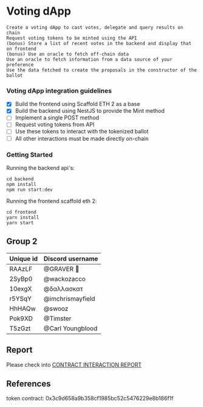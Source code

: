 # Voting dApp
```
Create a voting dApp to cast votes, delegate and query results on chain
Request voting tokens to be minted using the API
(bonus) Store a list of recent votes in the backend and display that on frontend
(bonus) Use an oracle to fetch off-chain data
Use an oracle to fetch information from a data source of your preference
Use the data fetched to create the proposals in the constructor of the ballot
```
### Voting dApp integration guidelines
- [x] Build the frontend using Scaffold ETH 2 as a base
- [x] Build the backend using NestJS to provide the Mint method
- [ ] Implement a single POST method
- [ ] Request voting tokens from API
- [ ] Use these tokens to interact with the tokenized ballot
- [ ] All other interactions must be made directly on-chain

### Getting Started
Running the backend api's:
```shell 
cd backend
npm install
npm run start:dev
```
Running the frontend scaffold eth 2:
```shell 
cd frontend
yarn install
yarn start
```
## Group 2

| Unique id | Discord username    |
| --------- | ------------------- |
| RAAzLF    | @GRAVER 👾                |
| 2SyBp0    | @wackozacco        |
| 10exgX    | @δαλλασκατ    |
| r5YSqY    | @imchrismayfield          |
| HhHAQw    | @swooz                |
| Pok9XD    | @Timster            |
| T5zGzt    | @Carl Youngblood            |

## Report

Please check into [CONTRACT INTERACTION REPORT](REPORT.md)

## References
token contract: 0x3c9d658a9b358cf1985bc52c5476229e8b186f1f
